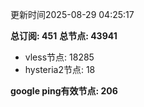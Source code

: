 更新时间2025-08-29 04:25:17

**总订阅: 451**
**总节点: 43941**
- vless节点: 18285
- hysteria2节点: 18

**google ping有效节点: 206**
